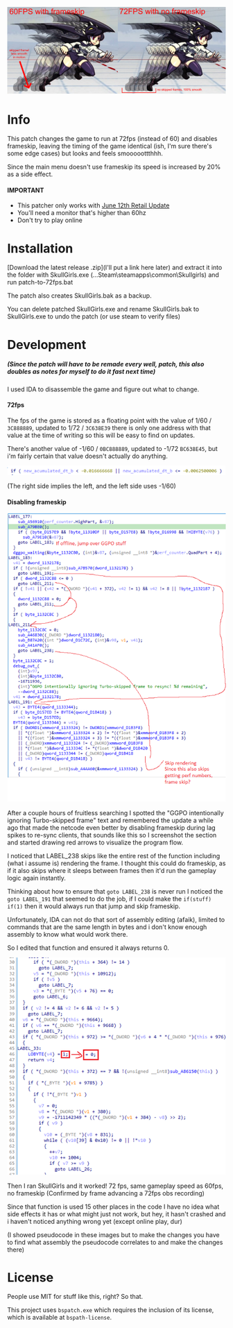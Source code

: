 ![smooth](nyackdash.png)

# Info
This patch changes the game to run at 72fps (instead of 60) and disables frameskip, leaving the timing of the game identical (ish, I'm sure there's some edge cases) but looks and feels smooooottthhh.

Since the main menu doesn't use frameskip its speed is increased by 20% as a side effect.



#### IMPORTANT

* This patcher only works with [June 12th Retail Update](https://wiki.gbl.gg/w/Skullgirls/Patch_Notes#Retail_Update_[6/12/2024])
* You'll need a monitor that's higher than 60hz
* Don't try to play online

# Installation

[Download the latest release .zip](I'll put a link here later) and extract it into the folder with SkullGirls.exe (...Steam\steamapps\common\Skullgirls) and run patch-to-72fps.bat

The patch also creates SkullGirls.bak as a backup.

You can delete patched SkullGirls.exe and rename SkullGirls.bak to SkullGirls.exe to undo the patch (or use steam to verify files)

# Development
##### (Since the patch will have to be remade every well, patch, this also doubles as notes for myself to do it fast next time)
I used IDA to disassemble the game and figure out what to change.

#### 72fps
The fps of the game is stored as a floating point with the value of 1/60 / `3C888889`, updated to 1/72 / `3C638E39` there is only one address with that value at the time of writing so this will be easy to find on updates.

There's another value of -1/60 / `0BC888889`, updated to -1/72 `BC638E45`, but i'm fairly certain that value doesn't actually do anything.

![Image of an if statement with two conditions OR'd](or.png)

(The right side implies the left, and the left side uses -1/60)

#### Disabling frameskip

![Incomprehensible decompiled pseudocode](fs.png)

After a couple hours of fruitless searching I spotted the "GGPO intentionally ignoring Turbo-skipped frame" text and remembered the update a while ago that made the netcode even better by disabling frameskip during lag spikes to re-sync clients, that sounds like this so I screenshot the section and started drawing red arrows to visualize the program flow.

I noticed that LABEL_238 skips like the entire rest of the function including (what i assume is) rendering the frame. I thought this could do frameskip, as if it also skips where it sleeps between frames then it'd run the gameplay logic again instantly.

Thinking about how to ensure that `goto LABEL_238` is never run I noticed the  `goto LABEL_191` that seemed to do the job, if I could make the `if(stuff)` `if(1)` then it would always run that jump and skip frameskip.

Unfortunately, IDA can not do that sort of assembly editing (afaik), limited to commands that are the same length in bytes and i don't know enough assembly to know what would work there.

So I edited that function and ensured it always returns 0.

![return 1 -> 0](0.png)

Then I ran SkullGirls and it worked! 72 fps, same gameplay speed as 60fps, no frameskip (Confirmed by frame advancing a 72fps obs recording)

Since that function is used 15 other places in the code I have no idea what side effects it has or what might just not work, but hey, it hasn't crashed and i haven't noticed anything wrong yet (except online play, dur)

(I showed pseudocode in these images but to make the changes you have to find what assembly the pseudocode correlates to and make the changes there)

# License

People use MIT for stuff like this, right? So that. 

This project uses `bspatch.exe` which requires the inclusion of its license, which is available at `bspath-license`.